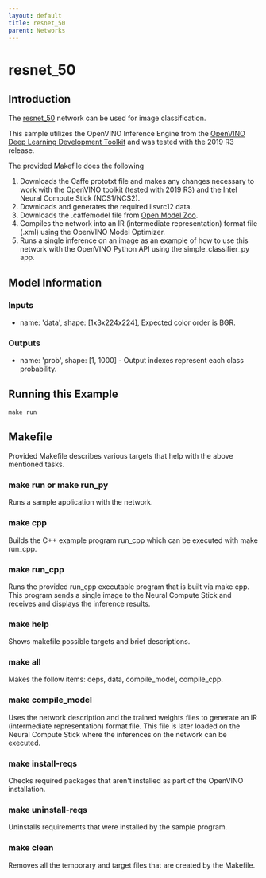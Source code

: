 ```yaml
---
layout: default
title: resnet_50
parent: Networks
---
```

# resnet_50
## Introduction
The [resnet_50](https://github.com/opencv/open_model_zoo/blob/master/models/public/resnet-50/resnet-50.md) network can be used for image classification.  

This sample utilizes the OpenVINO Inference Engine from the [OpenVINO Deep Learning Development Toolkit](https://software.intel.com/en-us/openvino-toolkit) and was tested with the 2019 R3 release.


The provided Makefile does the following

1. Downloads the Caffe prototxt file and makes any changes necessary to work with the OpenVINO toolkit (tested with 2019 R3) and the Intel Neural Compute Stick (NCS1/NCS2). 
2. Downloads and generates the required ilsvrc12 data.
3. Downloads the .caffemodel file from [Open Model Zoo](https://github.com/opencv/open_model_zoo).
4. Compiles the network into an IR (intermediate representation) format file (.xml) using the OpenVINO Model Optimizer. 
5. Runs a single inference on an image as an example of how to use this network with the OpenVINO Python API using the simple_classifier_py app.

## Model Information
### Inputs
 - name: 'data', shape: [1x3x224x224], Expected color order is BGR.
### Outputs 
 - name: 'prob', shape: [1, 1000] - Output indexes represent each class probability.


## Running this Example
~~~
make run
~~~

## Makefile
Provided Makefile describes various targets that help with the above mentioned tasks.

### make run or make run_py
Runs a sample application with the network.

### make cpp
Builds the C++ example program run_cpp which can be executed with make run_cpp. 

### make run_cpp
Runs the provided run_cpp executable program that is built via make cpp.  This program sends a single image to the Neural Compute Stick and receives and displays the inference results.

### make help
Shows makefile possible targets and brief descriptions. 

### make all
Makes the follow items: deps, data, compile_model, compile_cpp.

### make compile_model
Uses the network description and the trained weights files to generate an IR (intermediate representation) format file.  This file is later loaded on the Neural Compute Stick where the inferences on the network can be executed.  

### make install-reqs
Checks required packages that aren't installed as part of the OpenVINO installation.
 
### make uninstall-reqs
Uninstalls requirements that were installed by the sample program.

### make clean
Removes all the temporary and target files that are created by the Makefile.

